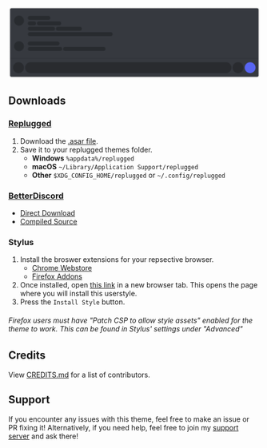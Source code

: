 <img src="./assets/banner.png">

## Downloads
### **[Replugged](https://replugged.dev/)**
1. Download the [.asar file](https://github.com/discord-extensions/bubble-bar/releases/latest/download/dev.LuckFire.BubbleBar.asar).
2. Save it to your replugged themes folder.
    - **Windows** `%appdata%/replugged`
    - **macOS** `~/Library/Application Support/replugged`
    - **Other** `$XDG_CONFIG_HOME/replugged` or `~/.config/replugged`

### **[BetterDiscord](https://betterdiscord.app/)**
- [Direct Download](https://github.com/discord-extensions/bubble-bar/releases/latest/download/bubble-bar.theme.css)
- [Compiled Source](https://discord-extensions.github.io/bubble-bar/src/source.css)

### **Stylus**
1. Install the broswer extensions for your repsective browser.
    - [Chrome Webstore](https://chrome.google.com/webstore/detail/stylus/clngdbkpkpeebahjckkjfobafhncgmne)
    - [Firefox Addons](https://addons.mozilla.org/en-US/firefox/addon/styl-us/)
2. Once installed, open [this link](https://discord-extensions.github.io/bubble-bar/clients/stylus/bubble-bar.user.css) in a new browser tab. This opens the page where you will install this userstyle.
3. Press the `Install Style` button.

###### Firefox users must have "Patch CSP to allow style assets" enabled for the theme to work. This can be found in Stylus' settings under "Advanced"

## Credits
View [CREDITS.md](./CREDITS.md) for a list of contributors.

## Support
If you encounter any issues with this theme, feel free to make an issue or PR fixing it! Alternatively, if you need help, feel free to join my [support server](https://discord.gg/vYdXbEzqDs) and ask there!